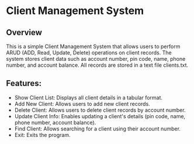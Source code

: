 
# Client Management System
## Overview
This is a simple Client Management System that allows users to perform ARUD (ADD, Read, Update, Delete) operations on client records. The system stores client data such as account number, pin code, name, phone number, and account balance. All records are stored in a text file clients.txt.

## Features:
- Show Client List: Displays all client details in a tabular format.
- Add New Client: Allows users to add new client records.
- Delete Client: Allows users to delete client records by account number.
- Update Client Info: Enables updating a client's details (pin code, name, phone number, account balance).
- Find Client: Allows searching for a client using their account number.
- Exit: Exits the program.
